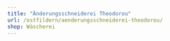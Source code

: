 ```yaml
---
title: "Änderungsschneiderei Theodorou"
url: /ostfildern/aenderungsschneiderei-theodorou/
shop: Wäscherei
---
```

